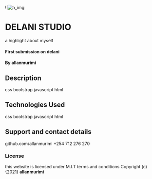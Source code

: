 ! ![h_img](https://user-images.githubusercontent.com/89457206/132885778-538debf6-ac88-4ea6-a003-5d40830bfd6f.jpg)
# DELANI STUDIO
a highlight about myself
#### First submission on delani
#### By **allanmurimi**
## Description
css bootstrap javascript html
## Technologies Used
css bootstrap javascript html
## Support and contact details
github.com/allanmurimi
+254 712 276 270
### License
this website is licensed under M.I.T terms and conditions
Copyright (c) {2021} **allanmurimi**
